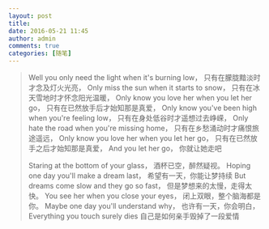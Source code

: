 ```yaml
---
layout: post
title: 
date: 2016-05-21 11:45
author: admin
comments: true
categories: [随笔]
---
```

<blockquote>Well you only need the light when it's burning low，
只有在朦胧黯淡时才念及灯火光亮，
Only miss the sun when it starts to snow，
只有在冰天雪地时才怀念阳光温暖，
Only know you love her when you let her go，
只有在已然放手后才始知那是真爱，
Only know you've been high when you're feeling low，
只有在身处低谷时才遥想过去峥嵘，
Only hate the road when you're missing home，
只有在乡愁涌动时才痛恨旅途遥远，
Only know you love her when you let her go，
只有在已然放手之后才始知那是真爱，
And you let her go，
你就让她走吧

Staring at the bottom of your glass，
酒杯已空，醉然疑视。
Hoping one day you'll make a dream last，
希望有一天，你能让梦持续
But dreams come slow and they go so fast，
但是梦想来的太慢，走得太快。
You see her when you close your eyes，
闭上双眼，整个脑海都是你。
Maybe one day you'll understand why，
也许有一天，你会明白，
Everything you touch surely dies
自己是如何亲手毁掉了一段爱情

</blockquote>
